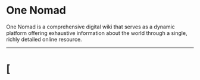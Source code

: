 # One Nomad
One Nomad is a comprehensive digital wiki that serves as a dynamic platform offering exhaustive information about the world through a single, richly detailed online resource.

***

# [
